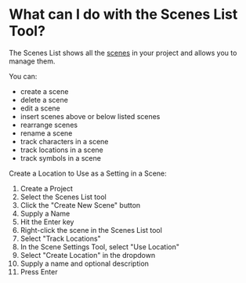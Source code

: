 # What can I do with the Scenes List Tool?

The Scenes List shows all the [scenes](/What%20is.../a%20Scene.md) in your project and allows you to manage them.

You can:

- create a scene
- delete a scene
- edit a scene 
- insert scenes above or below listed scenes
- rearrange scenes 
- rename a scene
- track characters in a scene
- track locations in a scene
- track symbols in a scene 

Create a Location to Use as a Setting in a Scene:
1. Create a Project
2. Select the Scenes List tool
3. Click the "Create New Scene" button
4. Supply a Name
5. Hit the Enter key
6. Right-click the scene in the Scenes List tool
7. Select "Track Locations"
8. In the Scene Settings Tool, select "Use Location"
9. Select "Create Location" in the dropdown
10. Supply a name and optional description
11. Press Enter


